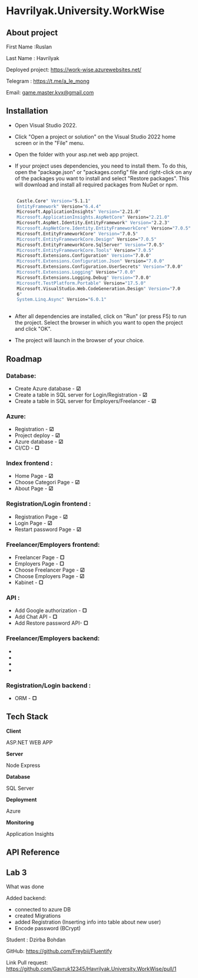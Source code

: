 
# Havrilyak.University.WorkWise




## About project 

First Name :Ruslan

Last Name : Havrilyak

Deployed project: https://work-wise.azurewebsites.net/

Telegram : https://t.me/a_le_mong

Email: game.master.kvx@gmail.com



## Installation

- Open Visual Studio 2022.

- Click "Open a project or solution" on the Visual Studio 2022 home screen or in the "File" menu.

- Open the folder with your asp.net web app project.

- If your project uses dependencies, you need to install them. To do this, open the "package.json" or "packages.config" file and right-click on any of the packages you want to install and select "Restore packages". This will download and install all required packages from NuGet or npm.

```bash
   
    Castle.Core" Version="5.1.1" 
    EntityFramework" Version="6.4.4" 
    Microsoft.ApplicationInsights" Version="2.21.0" 
    Microsoft.ApplicationInsights.AspNetCore" Version="2.21.0" 
    Microsoft.AspNet.Identity.EntityFramework" Version="2.2.3"
    Microsoft.AspNetCore.Identity.EntityFrameworkCore" Version="7.0.5" 
    Microsoft.EntityFrameworkCore" Version="7.0.5" 
    Microsoft.EntityFrameworkCore.Design" Version="7.0.5"
    Microsoft.EntityFrameworkCore.SqlServer" Version="7.0.5" 
    Microsoft.EntityFrameworkCore.Tools" Version="7.0.5"
    Microsoft.Extensions.Configuration" Version="7.0.0" 
    Microsoft.Extensions.Configuration.Json" Version="7.0.0" 
    Microsoft.Extensions.Configuration.UserSecrets" Version="7.0.0"
    Microsoft.Extensions.Logging" Version="7.0.0" 
    Microsoft.Extensions.Logging.Debug" Version="7.0.0" 
    Microsoft.TestPlatform.Portable" Version="17.5.0" 
    Microsoft.VisualStudio.Web.CodeGeneration.Design" Version="7.0
    6" 
    System.Linq.Async" Version="6.0.1" 
 
```

- After all dependencies are installed, click on "Run" (or press F5) to run the project. Select the browser in which you want to open the project and click "OK".

- The project will launch in the browser of your choice.
    
## Roadmap

### Database:

* Create Azure database - **☑**
* Create a table in SQL server for Login/Registration - **☑**
* Create a table in SQL server for Employers/Freelancer - **☑**


### Azure:

* Registration - **☑**
* Project deploy - **☑**
* Azure database - **☑**
* CI/CD - **▢**


### Index frontend :
* Home Page - **☑**
* Choose Categori Page - **☑** 
* About Page - **☑**

### Registration/Login frontend :

* Registration Page - **☑**
* Login Page  - **☑**
* Restart password Page - **☑**

### Freelancer/Employers frontend:

* Freelancer Page - **▢**
* Employers Page  - **▢**
* Choose Freelancer Page - **☑**
* Choose Employers Page - **☑**
* Kabinet - **▢**

### API :

* Add Google authorization - **▢**
* Add Chat API - **▢**
* Add Restore password API- **▢**


### Freelancer/Employers backend:

* 
* 
* 
* 

### Registration/Login backend :

* ORM - **▢**



## Tech Stack

**Client**

ASP.NET WEB APP

**Server**

Node
Express

**Database**

SQL Server

**Deployment**

Azure

**Monitoring**

Application Insights


## API Reference

## Lab 3 
What was done


Added backend:
 - connected to azure DB
 - created Migrations
 - added Registration (Inserting info into table about new user)
 - Encode password (BCrypt)

Student : Dzirba Bohdan


GitHub: https://github.com/Freybii/Fluentify

Link Pull request: https://github.com/Gavruk12345/Havrilyak.University.WorkWise/pull/1
